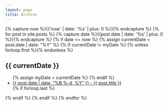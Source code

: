 ```yaml
---
layout: page
title: Archive
---
```


<section class="archive-post-list">
   {% capture now %}{{'now' | date: '%s' | plus: 0 %}}{% endcapture %}  
   {% for post in site.posts %}
        {% capture date %}{{post.date | date: '%s' | plus: 0 %}}{% endcapture %}
        {% if date <= now %}
            {% assign currentDate = post.date | date: "%Y" %}
            {% if currentDate != myDate %}
                {% unless forloop.first %}</ul>{% endunless %}
                <h1>{{ currentDate }}</h1>
                <ul>
                {% assign myDate = currentDate %}
            {% endif %}
            <li><a href="{{ post.url }}"><span>{{ post.date | date: "%B %-d, %Y" }}</span> - {{ post.title }}</a></li>
            {% if forloop.last %}</ul>{% endif %}
        {% endif %}
   {% endfor %}

</section>